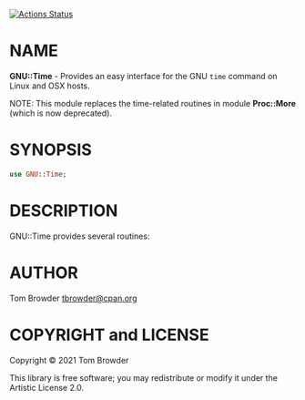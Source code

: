 [![Actions Status](https://github.com/tbrowder/GNU-Time/workflows/test/badge.svg)](https://github.com/tbrowder/GNU-Time/actions)

NAME
====

**GNU::Time** - Provides an easy interface for the GNU `time` command on Linux and OSX hosts.

NOTE: This module replaces the time-related routines in module **Proc::More** (which is now deprecated).

SYNOPSIS
========

```raku
use GNU::Time;
```

DESCRIPTION
===========

GNU::Time provides several routines:

AUTHOR
======

Tom Browder <tbrowder@cpan.org>

COPYRIGHT and LICENSE
=====================

Copyright © 2021 Tom Browder

This library is free software; you may redistribute or modify it under the Artistic License 2.0.

